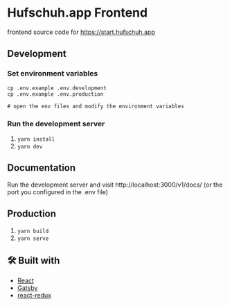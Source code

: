 # Hufschuh.app Frontend

frontend source code for https://start.hufschuh.app

## Development

### Set environment variables

```
cp .env.example .env.development
cp .env.example .env.production

# open the env files and modify the environment variables
```

### Run the development server

1. `yarn install`
2. `yarn dev`

## Documentation

Run the development server and visit http://localhost:3000/v1/docs/
(or the port you configured in the .env file)

## Production

1. `yarn build`
2. `yarn serve`

## 🛠 Built with

- [React](https://reactjs.org/)
- [Gatsby](https://www.gatsbyjs.com/)
- [react-redux](https://react-redux.js.org/)
